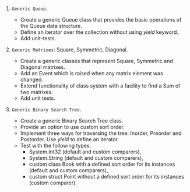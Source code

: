 
1. `Generic Queue`.
    - Create a generic Queue class that provides the basic operations of the Queue data structure.
    - Define an iterator over the collection without using *yield* keyword.
    - Add unit-tests.

2. `Generic Matrixes`: Square, Symmetric, Diagonal.
    - Create a generic classes that represent Square, Symmetric and Diagonal matrixes.
    - Add an Event which is raised when any matrix element was changed.
    - Extend functionality of class system with a facility to find a Sum of two matrixes. 
    - Add unit tests.

3. `Generic Binary Search Tree`.
    - Create a generic Binary Search Tree class.
    - Provide an option to use custom sort order.
    - Implement three ways for traversing the tree: Inorder, Preorder and Postorder. Use *yield* to define an iterator.
    - Test with the following types:
      - System.Int32 (default and custom comparers),
      - System.String (default and custom comparers),
      - custom class Book with a defined sort order for its instances (default and custom comparers),
      - custom struct Point without a defined sort order for its instances (custom comparer).
